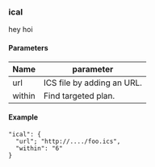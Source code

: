 
### ical 

hey hoi

#### Parameters

| Name   | parameter |
|--------|----------------------------|
| url    | ICS file by adding an URL. |
| within | Find targeted plan. |

#### Example

    "ical": {
      "url"; "http://..../foo.ics",
      "within": "6"
    }

